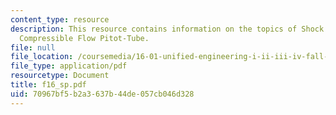 ```yaml
---
content_type: resource
description: This resource contains information on the topics of Shock Losses and
  Compressible Flow Pitot-Tube.
file: null
file_location: /coursemedia/16-01-unified-engineering-i-ii-iii-iv-fall-2005-spring-2006/70967bf5b2a3637b44de057cb046d328_f16_sp.pdf
file_type: application/pdf
resourcetype: Document
title: f16_sp.pdf
uid: 70967bf5-b2a3-637b-44de-057cb046d328
---
```

